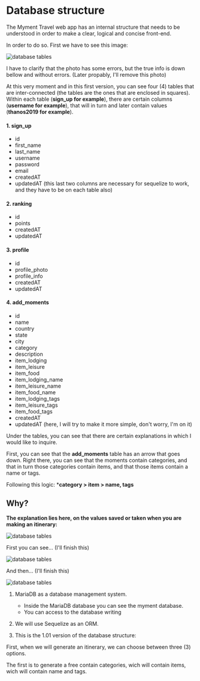 # Database structure

The Myment Travel web app has an internal structure that needs to be understood in order to make a clear, logical and concise front-end.

In order to do so. First we have to see this image:

![database tables](https://live.staticflickr.com/65535/48411784097_5da13b2f0d_k.jpg)

I have to clarify that the photo has some errors, but the true info is down bellow and without errors. (Later propably, I'll remove this photo)

At this very moment and in this first version, you can see four (4) tables that are inter-connected (the tables are the ones that are enclosed in squares). Within each table (**sign_up for example**), there are certain columns (**username for example**), that will in turn and later contain values (**thanos2019 for example**).

#### 1. sign_up
   * id
   * first_name
   * last_name
   * username
   * password
   * email
   * createdAT
   * updatedAT
   (this last two columns are necessary for sequelize to work, and they have to be on each table also)

#### 2. ranking
   * id
   * points
   * createdAT
   * updatedAT

#### 3. profile
   * id
   * profile_photo
   * profile_info
   * createdAT
   * updatedAT

#### 4. add_moments
   * id
   * name
   * country
   * state
   * city
   * category
   * description
   * item_lodging
   * item_leisure
   * item_food
   * item_lodging_name
   * item_leisure_name
   * item_food_name
   * item_lodging_tags
   * item_leisure_tags
   * item_food_tags
   * createdAT
   * updatedAT
   (here, I will try to make it more simple, don't worry, I'm on it)

Under the tables, you can see that there are certain explanations in which I would like to inquire.

First, you can see that the **add_moments** table has an arrow that goes down. Right there, you can see that the moments contain categories, and that in turn those categories contain items, and that those items contain a name or tags.

Following this logic: ***category > item > name, tags**

## Why?

**The explanation lies here, on the values saved or taken when you are making an itinerary:**

![database tables](https://live.staticflickr.com/65535/48411695867_6bc219651c_b.jpg)

First you can see... (I'll finish this)

![database tables](https://live.staticflickr.com/65535/48411695922_a1c35262ee_b.jpg)

And then... (I'll finish this)

![database tables](https://live.staticflickr.com/65535/48411695817_50639283b9_b.jpg)

1. MariaDB as a database management system.
   * Inside the MariaDB database you can see the myment database.
   * You can access to the database writing 

2. We will use Sequelize as an ORM.
3. This is the 1.01 version of the database structure:


First, when we will generate an itinerary, we can choose between three (3) options.

The first is to generate a free contain categories, wich will contain items, wich will contain name and tags.